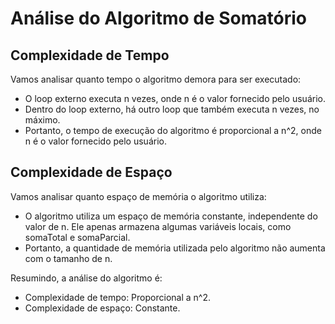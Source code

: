 # Análise do Algoritmo de Somatório

## Complexidade de Tempo
Vamos analisar quanto tempo o algoritmo demora para ser executado:

- O loop externo executa n vezes, onde n é o valor fornecido pelo usuário.
- Dentro do loop externo, há outro loop que também executa n vezes, no máximo.
- Portanto, o tempo de execução do algoritmo é proporcional a n^2, onde n é o valor fornecido pelo usuário.

## Complexidade de Espaço
Vamos analisar quanto espaço de memória o algoritmo utiliza:

- O algoritmo utiliza um espaço de memória constante, independente do valor de n. Ele apenas armazena algumas variáveis locais, como somaTotal e somaParcial.
- Portanto, a quantidade de memória utilizada pelo algoritmo não aumenta com o tamanho de n.

Resumindo, a análise do algoritmo é:

- Complexidade de tempo: Proporcional a n^2.
- Complexidade de espaço: Constante.
